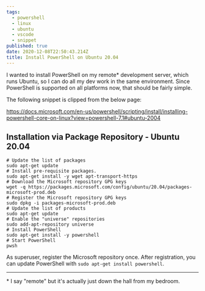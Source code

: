 ```yaml
---
tags:
  - powershell
  - linux
  - ubuntu
  - vscode
  - snippet
published: true
date: 2020-12-08T22:50:43.214Z
title: Install PowerShell on Ubuntu 20.04
---
```

I wanted to install PowerShell on my remote* development server, which runs Ubuntu, so I can do all my dev work in the same environment. Since PowerShell is supported on all platforms now, that should be fairly simple. 

The following snippet is clipped from the below page:

<https://docs.microsoft.com/en-us/powershell/scripting/install/installing-powershell-core-on-linux?view=powershell-7.1#ubuntu-2004>

## Installation via Package Repository - Ubuntu 20.04
```shell
# Update the list of packages
sudo apt-get update
# Install pre-requisite packages.
sudo apt-get install -y wget apt-transport-https
# Download the Microsoft repository GPG keys
wget -q https://packages.microsoft.com/config/ubuntu/20.04/packages-microsoft-prod.deb
# Register the Microsoft repository GPG keys
sudo dpkg -i packages-microsoft-prod.deb
# Update the list of products
sudo apt-get update
# Enable the "universe" repositories
sudo add-apt-repository universe
# Install PowerShell
sudo apt-get install -y powershell
# Start PowerShell
pwsh
```

As superuser, register the Microsoft repository once. After registration, you can update PowerShell with `sudo apt-get install powershell`.

---

\* I say "remote" but it's actually just down the hall from my bedroom. 